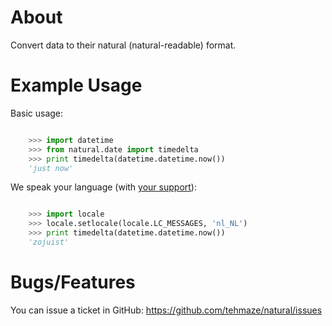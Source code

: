 About
=====

Convert data to their natural (natural-readable) format.

Example Usage
=============

Basic usage:

```python

    >>> import datetime
    >>> from natural.date import timedelta
    >>> print timedelta(datetime.datetime.now())
    'just now'
```

We speak your language (with [your support](https://github.com/natural/wiki/translate)):

```python

    >>> import locale
    >>> locale.setlocale(locale.LC_MESSAGES, 'nl_NL')
    >>> print timedelta(datetime.datetime.now())
    'zojuist'
```

Bugs/Features
=============

You can issue a ticket in GitHub: https://github.com/tehmaze/natural/issues
